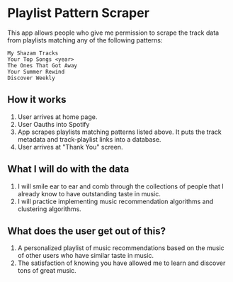 # Playlist Pattern Scraper

This app allows people who give me permission to scrape the track data from playlists matching any of the following patterns:

    My Shazam Tracks
    Your Top Songs <year>
    The Ones That Got Away
    Your Summer Rewind
    Discover Weekly

## How it works

1. User arrives at home page.
2. User Oauths into Spotify
3. App scrapes playlists matching patterns listed above.  It puts the track metadata and track-playlist links into a database.
4. User arrives at "Thank You" screen.

## What I will do with the data

1. I will smile ear to ear and comb through the collections of people that I already know to have outstanding taste in music.
2. I will practice implementing music recommendation algorithms and clustering algorithms.

## What does the user get out of this?

1. A personalized playlist of music recommendations based on the music of other users who have similar taste in music.
2. The satisfaction of knowing you have allowed me to learn and discover tons of great music.
